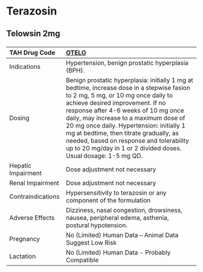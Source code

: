# Terazosin

## Telowsin 2mg

##### 

| TAH Drug Code      | [OTELO](https://www.tahsda.org.tw/drugs/hissearch.php?drug_code=OTELO)                                                                                                                                                                                                                                                                                                                                                                                  |
|:-------------------|:--------------------------------------------------------------------------------------------------------------------------------------------------------------------------------------------------------------------------------------------------------------------------------------------------------------------------------------------------------------------------------------------------------------------------------------------------------|
| Indications        | Hypertension, benign prostatic hyperplasia (BPH).                                                                                                                                                                                                                                                                                                                                                                                                       |
| Dosing             | Benign prostatic hyperplasia: initially 1 mg at bedtime, increase dose in a stepwise fasion to 2 mg, 5 mg, or 10 mg once daily to achieve desired improvement. If no response after 4-6 weeks of 10 mg once daily, may increase to a maximum dose of 20 mg once daily. Hypertension: initially 1 mg at bedtime, then titrate gradually, as needed, based on response and tolerability up to 20 mg/day in 1 or 2 divided doses. Usual dosage: 1-5 mg QD. |
| Hepatic Impairment | Dose adjustment not necessary                                                                                                                                                                                                                                                                                                                                                                                                                           |
| Renal Impairment   | Dose adjustment not necessary                                                                                                                                                                                                                                                                                                                                                                                                                           |
| Contraindications  | Hypersensitivity to terazosin or any component of the formulation                                                                                                                                                                                                                                                                                                                                                                                       |
| Adverse Effects    | Dizziness, nasal congestion, drowsiness, nausea, peripheral edema, asthenia, postural hypotension.                                                                                                                                                                                                                                                                                                                                                      |
| Pregnancy          | No (Limited) Human Data – Animal Data Suggest Low Risk                                                                                                                                                                                                                                                                                                                                                                                                  |
| Lactation          | No (Limited) Human Data - Probably Compatible                                                                                                                                                                                                                                                                                                                                                                                                           |

